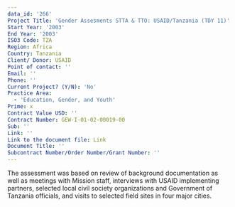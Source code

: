 ```yaml
---
data_id: '266'
Project Title: 'Gender Assesments STTA & TTO: USAID/Tanzania (TDY 11)'
Start Year: '2003'
End Year: '2003'
ISO3 Code: TZA
Region: Africa
Country: Tanzania
Client/ Donor: USAID
Point of contact: ''
Email: ''
Phone: ''
Current Project? (Y/N): 'No'
Practice Area:
  - 'Education, Gender, and Youth'
Prime: x
Contract Value USD: ''
Contract Number: GEW-I-01-02-00019-00
Sub: ''
Link: ''
Link to the document file: Link
Document Title: ''
Subcontract Number/Order Number/Grant Number: ''
---
```

The assessment was based on review of background documentation as well as meetings with Mission staff, interviews with USAID implementing partners, selected local civil society organizations and Government of Tanzania officials, and visits to selected field sites in four major cities.